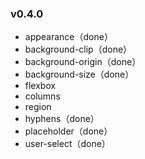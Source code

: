 ### v0.4.0

* appearance（done）
* background-clip（done）
* background-origin（done）
* background-size（done）
* flexbox
* columns
* region
* hyphens（done）
* placeholder（done）
* user-select（done）